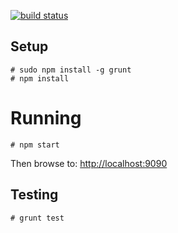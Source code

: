 [![build status](https://secure.travis-ci.org/kbarber/trynaki.png)](http://travis-ci.org/kbarber/trynaki)

## Setup

    # sudo npm install -g grunt
    # npm install

# Running

    # npm start

Then browse to: <http://localhost:9090>

## Testing

    # grunt test
